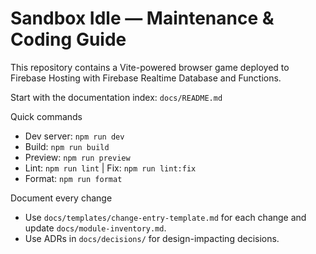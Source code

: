 # Sandbox Idle — Maintenance & Coding Guide

This repository contains a Vite-powered browser game deployed to Firebase Hosting with Firebase Realtime Database and Functions.

Start with the documentation index: `docs/README.md`

Quick commands
- Dev server: `npm run dev`
- Build: `npm run build`
- Preview: `npm run preview`
- Lint: `npm run lint` | Fix: `npm run lint:fix`
- Format: `npm run format`

Document every change
- Use `docs/templates/change-entry-template.md` for each change and update `docs/module-inventory.md`.
- Use ADRs in `docs/decisions/` for design-impacting decisions.

